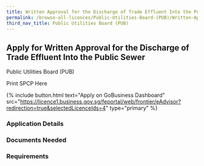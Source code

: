 ```yaml
---
title: Written Approval for the Discharge of Trade Effluent Into the Public Sewer
permalink: /browse-all-licences/Public-Utilities-Board-(PUB)/Written-Approval-for-the-Discharge-of-Trade-Effluent-Into-the-Public-Sewer
third_nav_title: Public Utilities Board (PUB)
---
```


## Apply for Written Approval for the Discharge of Trade Effluent Into the Public Sewer

Public Utilities Board (PUB)

Print SPCP Here


{% include button.html text="Apply on GoBusiness Dashboard" src="https://licence1.business.gov.sg/feportal/web/frontier/eAdvisor?redirection=true&selectedLicenceIds=4" type="primary" %}

### Application Details

### Documents Needed

### Requirements

